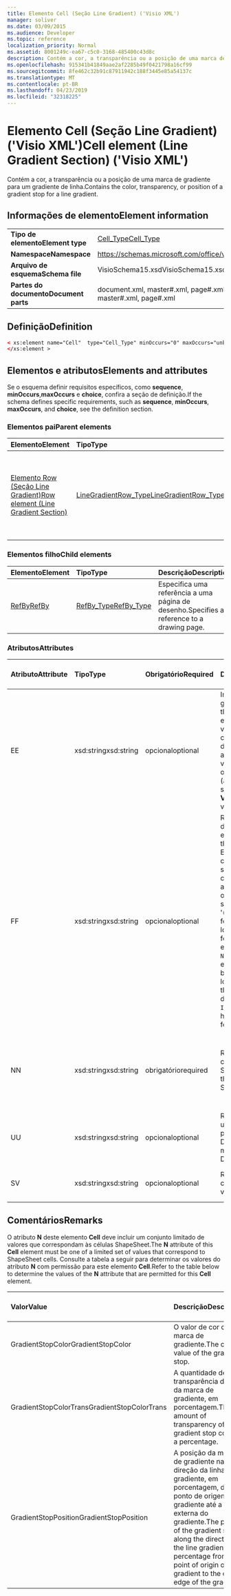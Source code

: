 ```yaml
---
title: Elemento Cell (Seção Line Gradient) ('Visio XML')
manager: soliver
ms.date: 03/09/2015
ms.audience: Developer
ms.topic: reference
localization_priority: Normal
ms.assetid: 8001249c-ea67-c5c0-3168-485400c43d8c
description: Contém a cor, a transparência ou a posição de uma marca de gradiente para um gradiente de linha.
ms.openlocfilehash: 915341b41849aae2af2285b49f0421798a16cf99
ms.sourcegitcommit: 8fe462c32b91c87911942c188f3445e85a54137c
ms.translationtype: MT
ms.contentlocale: pt-BR
ms.lasthandoff: 04/23/2019
ms.locfileid: "32318225"
---
```

# <a name="cell-element-line-gradient-section-visio-xml"></a><span data-ttu-id="09abb-103">Elemento Cell (Seção Line Gradient) ('Visio XML')</span><span class="sxs-lookup"><span data-stu-id="09abb-103">Cell element (Line Gradient Section) ('Visio XML')</span></span>

<span data-ttu-id="09abb-104">Contém a cor, a transparência ou a posição de uma marca de gradiente para um gradiente de linha.</span><span class="sxs-lookup"><span data-stu-id="09abb-104">Contains the color, transparency, or position of a gradient stop for a line gradient.</span></span>
  
## <a name="element-information"></a><span data-ttu-id="09abb-105">Informações de elemento</span><span class="sxs-lookup"><span data-stu-id="09abb-105">Element information</span></span>

|||
|:-----|:-----|
|<span data-ttu-id="09abb-106">**Tipo de elemento**</span><span class="sxs-lookup"><span data-stu-id="09abb-106">**Element type**</span></span> <br/> |[<span data-ttu-id="09abb-107">Cell_Type</span><span class="sxs-lookup"><span data-stu-id="09abb-107">Cell_Type</span></span>](cell_type-complextypevisio-xml.md) <br/> |
|<span data-ttu-id="09abb-108">**Namespace**</span><span class="sxs-lookup"><span data-stu-id="09abb-108">**Namespace**</span></span> <br/> |https://schemas.microsoft.com/office/visio/2012/main  <br/> |
|<span data-ttu-id="09abb-109">**Arquivo de esquema**</span><span class="sxs-lookup"><span data-stu-id="09abb-109">**Schema file**</span></span> <br/> |<span data-ttu-id="09abb-110">VisioSchema15.xsd</span><span class="sxs-lookup"><span data-stu-id="09abb-110">VisioSchema15.xsd</span></span>  <br/> |
|<span data-ttu-id="09abb-111">**Partes do documento**</span><span class="sxs-lookup"><span data-stu-id="09abb-111">**Document parts**</span></span> <br/> |<span data-ttu-id="09abb-112">document.xml, master#.xml, page#.xml</span><span class="sxs-lookup"><span data-stu-id="09abb-112">document.xml, master#.xml, page#.xml</span></span>  <br/> |
   
## <a name="definition"></a><span data-ttu-id="09abb-113">Definição</span><span class="sxs-lookup"><span data-stu-id="09abb-113">Definition</span></span>

```XML
< xs:element name="Cell"  type="Cell_Type" minOccurs="0" maxOccurs="unbounded">
</xs:element >
```

## <a name="elements-and-attributes"></a><span data-ttu-id="09abb-114">Elementos e atributos</span><span class="sxs-lookup"><span data-stu-id="09abb-114">Elements and attributes</span></span>

<span data-ttu-id="09abb-115">Se o esquema definir requisitos específicos, como **sequence**, **minOccurs**,**maxOccurs** e **choice**, confira a seção de definição.</span><span class="sxs-lookup"><span data-stu-id="09abb-115">If the schema defines specific requirements, such as **sequence**, **minOccurs**, **maxOccurs**, and **choice**, see the definition section.</span></span> 
  
### <a name="parent-elements"></a><span data-ttu-id="09abb-116">Elementos pai</span><span class="sxs-lookup"><span data-stu-id="09abb-116">Parent elements</span></span>

|<span data-ttu-id="09abb-117">**Elemento**</span><span class="sxs-lookup"><span data-stu-id="09abb-117">**Element**</span></span>|<span data-ttu-id="09abb-118">**Tipo**</span><span class="sxs-lookup"><span data-stu-id="09abb-118">**Type**</span></span>|<span data-ttu-id="09abb-119">**Descrição**</span><span class="sxs-lookup"><span data-stu-id="09abb-119">**Description**</span></span>|
|:-----|:-----|:-----|
|[<span data-ttu-id="09abb-120">Elemento Row (Seção Line Gradient)</span><span class="sxs-lookup"><span data-stu-id="09abb-120">Row element (Line Gradient Section)</span></span>](row-element-line-gradient-sectionvisio-xml.md) <br/> |[<span data-ttu-id="09abb-121">LineGradientRow_Type</span><span class="sxs-lookup"><span data-stu-id="09abb-121">LineGradientRow_Type</span></span>](linegradientrow_type-complextypevisio-xml.md) <br/> |<span data-ttu-id="09abb-122">Contém a cor, transparência e posição de uma marca de gradiente para um gradiente de linha.</span><span class="sxs-lookup"><span data-stu-id="09abb-122">Contains the color, transparency, and position of a gradient stop for a line gradient.</span></span>  <br/> |
   
### <a name="child-elements"></a><span data-ttu-id="09abb-123">Elementos filho</span><span class="sxs-lookup"><span data-stu-id="09abb-123">Child elements</span></span>

|<span data-ttu-id="09abb-124">**Elemento**</span><span class="sxs-lookup"><span data-stu-id="09abb-124">**Element**</span></span>|<span data-ttu-id="09abb-125">**Tipo**</span><span class="sxs-lookup"><span data-stu-id="09abb-125">**Type**</span></span>|<span data-ttu-id="09abb-126">**Descrição**</span><span class="sxs-lookup"><span data-stu-id="09abb-126">**Description**</span></span>|
|:-----|:-----|:-----|
|[<span data-ttu-id="09abb-127">RefBy</span><span class="sxs-lookup"><span data-stu-id="09abb-127">RefBy</span></span>](refby-element-cell_type-complextypevisio-xml.md) <br/> |[<span data-ttu-id="09abb-128">RefBy_Type</span><span class="sxs-lookup"><span data-stu-id="09abb-128">RefBy_Type</span></span>](refby_type-complextypevisio-xml.md) <br/> |<span data-ttu-id="09abb-129">Especifica uma referência a uma página de desenho.</span><span class="sxs-lookup"><span data-stu-id="09abb-129">Specifies a reference to a drawing page.</span></span>  <br/> |
   
### <a name="attributes"></a><span data-ttu-id="09abb-130">Atributos</span><span class="sxs-lookup"><span data-stu-id="09abb-130">Attributes</span></span>

|<span data-ttu-id="09abb-131">**Atributo**</span><span class="sxs-lookup"><span data-stu-id="09abb-131">**Attribute**</span></span>|<span data-ttu-id="09abb-132">**Tipo**</span><span class="sxs-lookup"><span data-stu-id="09abb-132">**Type**</span></span>|<span data-ttu-id="09abb-133">**Obrigatório**</span><span class="sxs-lookup"><span data-stu-id="09abb-133">**Required**</span></span>|<span data-ttu-id="09abb-134">**Descrição**</span><span class="sxs-lookup"><span data-stu-id="09abb-134">**Description**</span></span>|<span data-ttu-id="09abb-135">**Valores possíveis**</span><span class="sxs-lookup"><span data-stu-id="09abb-135">**Possible values**</span></span>|
|:-----|:-----|:-----|:-----|:-----|
|<span data-ttu-id="09abb-136">E</span><span class="sxs-lookup"><span data-stu-id="09abb-136">E</span></span>  <br/> |<span data-ttu-id="09abb-137">xsd:string</span><span class="sxs-lookup"><span data-stu-id="09abb-137">xsd:string</span></span>  <br/> |<span data-ttu-id="09abb-138">opcional</span><span class="sxs-lookup"><span data-stu-id="09abb-138">optional</span></span>  <br/> |<span data-ttu-id="09abb-139">Indica que a fórmula gera um erro.</span><span class="sxs-lookup"><span data-stu-id="09abb-139">Indicates that the formula evaluates to an error.</span></span> <span data-ttu-id="09abb-140">O valor de **E** é atual (uma cadeia de mensagem de erro); o valor do atributo **V** é o último valor válido.</span><span class="sxs-lookup"><span data-stu-id="09abb-140">The value of **E** is the current value (an error message string); the value of the **V** attribute is the last valid value.</span></span>  <br/> |<span data-ttu-id="09abb-141">Uma cadeia de caracteres de mensagem de erro.</span><span class="sxs-lookup"><span data-stu-id="09abb-141">An error message string.</span></span>  <br/> |
|<span data-ttu-id="09abb-142">F</span><span class="sxs-lookup"><span data-stu-id="09abb-142">F</span></span>  <br/> |<span data-ttu-id="09abb-143">xsd:string</span><span class="sxs-lookup"><span data-stu-id="09abb-143">xsd:string</span></span>  <br/> |<span data-ttu-id="09abb-144">opcional</span><span class="sxs-lookup"><span data-stu-id="09abb-144">optional</span></span>  <br/> | <span data-ttu-id="09abb-145">Representa a fórmula do elemento.</span><span class="sxs-lookup"><span data-stu-id="09abb-145">Represents the element's formula.</span></span> <span data-ttu-id="09abb-146">Esse atributo pode conter uma das seguintes cadeias de caracteres:</span><span class="sxs-lookup"><span data-stu-id="09abb-146">This attribute can contain one of the following strings:</span></span>  <br/>  <span data-ttu-id="09abb-147">'(alguma fórmula)' se a fórmula existir localmente</span><span class="sxs-lookup"><span data-stu-id="09abb-147">'(some formula)' if the formula exists locally</span></span>  <br/>  <span data-ttu-id="09abb-148">`No Formula` se a fórmula estiver excluída ou bloqueada localmente</span><span class="sxs-lookup"><span data-stu-id="09abb-148">`No Formula` if the formula is locally deleted or blocked</span></span>  <br/>  <span data-ttu-id="09abb-149">`Inh` se a fórmula for herdada.</span><span class="sxs-lookup"><span data-stu-id="09abb-149">`Inh` if the formula is inherited.</span></span>  <br/> |<span data-ttu-id="09abb-150">Uma fórmula.</span><span class="sxs-lookup"><span data-stu-id="09abb-150">A formula.</span></span>  <br/> |
|<span data-ttu-id="09abb-151">N</span><span class="sxs-lookup"><span data-stu-id="09abb-151">N</span></span>  <br/> |<span data-ttu-id="09abb-152">xsd:string</span><span class="sxs-lookup"><span data-stu-id="09abb-152">xsd:string</span></span>  <br/> |<span data-ttu-id="09abb-153">obrigatório</span><span class="sxs-lookup"><span data-stu-id="09abb-153">required</span></span>  <br/> |<span data-ttu-id="09abb-154">Representa o nome da célula ShapeSheet.</span><span class="sxs-lookup"><span data-stu-id="09abb-154">Represents the name of the ShapeSheet cell.</span></span>  <br/> |<span data-ttu-id="09abb-155">O nome da célula ShapeSheet.</span><span class="sxs-lookup"><span data-stu-id="09abb-155">The name of the ShapeSheet cell.</span></span>  <br/> <span data-ttu-id="09abb-156">Confira a seção Comentários abaixo.</span><span class="sxs-lookup"><span data-stu-id="09abb-156">See the Remarks section below.</span></span>  <br/> |
|<span data-ttu-id="09abb-157">U</span><span class="sxs-lookup"><span data-stu-id="09abb-157">U</span></span>  <br/> |<span data-ttu-id="09abb-158">xsd:string</span><span class="sxs-lookup"><span data-stu-id="09abb-158">xsd:string</span></span>  <br/> |<span data-ttu-id="09abb-159">opcional</span><span class="sxs-lookup"><span data-stu-id="09abb-159">optional</span></span>  <br/> |<span data-ttu-id="09abb-160">Representa uma unidade de medida. O padrão é DL.</span><span class="sxs-lookup"><span data-stu-id="09abb-160">Represents a unit of measure The default is DL.</span></span>  <br/> |<span data-ttu-id="09abb-161">As unidades da célula.</span><span class="sxs-lookup"><span data-stu-id="09abb-161">The units of the cell.</span></span>  <br/> |
|<span data-ttu-id="09abb-162">S</span><span class="sxs-lookup"><span data-stu-id="09abb-162">V</span></span>  <br/> |<span data-ttu-id="09abb-163">xsd:string</span><span class="sxs-lookup"><span data-stu-id="09abb-163">xsd:string</span></span>  <br/> |<span data-ttu-id="09abb-164">opcional</span><span class="sxs-lookup"><span data-stu-id="09abb-164">optional</span></span>  <br/> |<span data-ttu-id="09abb-165">Representa o valor da célula.</span><span class="sxs-lookup"><span data-stu-id="09abb-165">Represents the value of the cell.</span></span>  <br/> |<span data-ttu-id="09abb-166">O valor da célula ShapeSheet.</span><span class="sxs-lookup"><span data-stu-id="09abb-166">The value of the ShapeSheet cell.</span></span>  <br/> |
   
## <a name="remarks"></a><span data-ttu-id="09abb-167">Comentários</span><span class="sxs-lookup"><span data-stu-id="09abb-167">Remarks</span></span>

<span data-ttu-id="09abb-168">O atributo **N** deste elemento **Cell** deve incluir um conjunto limitado de valores que correspondam às células ShapeSheet.</span><span class="sxs-lookup"><span data-stu-id="09abb-168">The **N** attribute of this **Cell** element must be one of a limited set of values that correspond to ShapeSheet cells.</span></span> <span data-ttu-id="09abb-169">Consulte a tabela a seguir para determinar os valores do atributo **N** com permissão para este elemento **Cell**.</span><span class="sxs-lookup"><span data-stu-id="09abb-169">Refer to the table below to determine the values of the **N** attribute that are permitted for this **Cell** element.</span></span> 
  
|<span data-ttu-id="09abb-170">**Valor**</span><span class="sxs-lookup"><span data-stu-id="09abb-170">**Value**</span></span>|<span data-ttu-id="09abb-171">**Descrição**</span><span class="sxs-lookup"><span data-stu-id="09abb-171">**Description**</span></span>|<span data-ttu-id="09abb-172">**Mais informações**</span><span class="sxs-lookup"><span data-stu-id="09abb-172">**More information**</span></span>|
|:-----|:-----|:-----|
|<span data-ttu-id="09abb-173">GradientStopColor</span><span class="sxs-lookup"><span data-stu-id="09abb-173">GradientStopColor</span></span>  <br/> |<span data-ttu-id="09abb-174">O valor de cor da marca de gradiente.</span><span class="sxs-lookup"><span data-stu-id="09abb-174">The color value of the gradient stop.</span></span>  <br/> |[<span data-ttu-id="09abb-175">Linha Gradient Stop (Seção Line Gradient)</span><span class="sxs-lookup"><span data-stu-id="09abb-175">Gradient Stop Row (Line Gradient Section)</span></span>](gradient-stop-row-line-gradient-section.md) <br/> |
|<span data-ttu-id="09abb-176">GradientStopColorTrans</span><span class="sxs-lookup"><span data-stu-id="09abb-176">GradientStopColorTrans</span></span>  <br/> |<span data-ttu-id="09abb-177">A quantidade de transparência da cor da marca de gradiente, em porcentagem.</span><span class="sxs-lookup"><span data-stu-id="09abb-177">The amount of transparency of the gradient stop color, as a percentage.</span></span>  <br/> |[<span data-ttu-id="09abb-178">Linha Gradient Stop (Seção Line Gradient)</span><span class="sxs-lookup"><span data-stu-id="09abb-178">Gradient Stop Row (Line Gradient Section)</span></span>](gradient-stop-row-line-gradient-section.md) <br/> |
|<span data-ttu-id="09abb-179">GradientStopPosition</span><span class="sxs-lookup"><span data-stu-id="09abb-179">GradientStopPosition</span></span>  <br/> |<span data-ttu-id="09abb-180">A posição da marca de gradiente na direção da linha de gradiente, em porcentagem, do ponto de origem do gradiente até a borda externa do gradiente.</span><span class="sxs-lookup"><span data-stu-id="09abb-180">The position of the gradient stop along the direction of the line gradient, as a percentage from the point of origin of the gradient to the outer edge of the gradient.</span></span>  <br/> |[<span data-ttu-id="09abb-181">Linha Gradient Stop (Seção Line Gradient)</span><span class="sxs-lookup"><span data-stu-id="09abb-181">Gradient Stop Row (Line Gradient Section)</span></span>](gradient-stop-row-line-gradient-section.md) <br/> |
   


